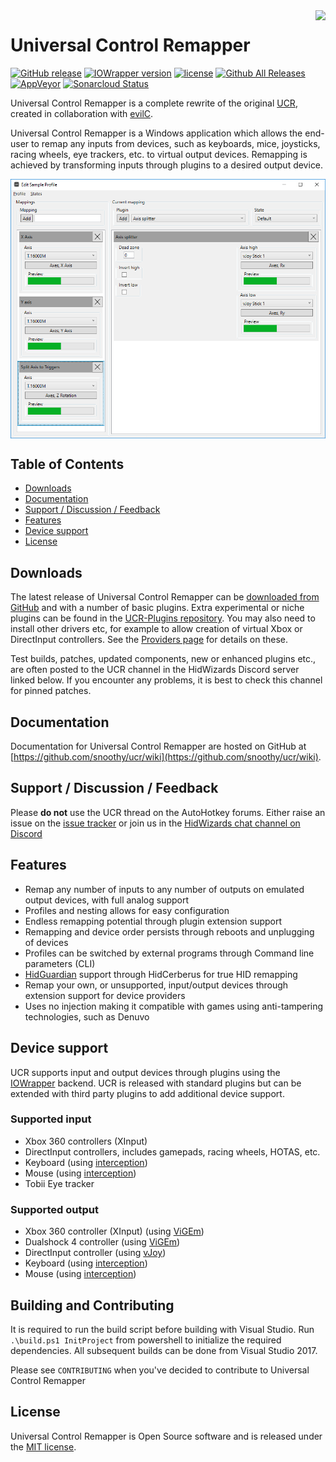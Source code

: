 <img src="icon.png" align="right" />

# Universal Control Remapper
[![GitHub release](https://img.shields.io/badge/release-v0.9.0-blue.svg)](https://github.com/Snoothy/UCR/releases/tag/v0.9.0) [![IOWrapper version](https://img.shields.io/badge/IOWrapper-v0.11.2-blue.svg)](https://github.com/evilC/IOWrapper) [![license](https://img.shields.io/github/license/snoothy/ucr.svg)](https://github.com/Snoothy/UCR/blob/master/LICENSE) [![Github All Releases](https://img.shields.io/github/downloads/snoothy/ucr/total.svg)](https://github.com/Snoothy/UCR/releases) [![AppVeyor](https://ci.appveyor.com/api/projects/status/github/Snoothy/UCR?svg=true)](https://ci.appveyor.com/project/Snoothy/ucr) [![Sonarcloud Status](https://sonarcloud.io/api/project_badges/measure?project=Snoothy_UCR&metric=alert_status)](https://sonarcloud.io/dashboard?id=Snoothy_UCR)

Universal Control Remapper is a complete rewrite of the original [UCR](https://github.com/evilC/UCR), created in collaboration with [evilC](https://github.com/evilC/).

Universal Control Remapper is a Windows application which allows the end-user to remap any inputs from devices, such as keyboards, mice, joysticks, racing wheels, eye trackers, etc. to virtual output devices. Remapping is achieved by transforming inputs through plugins to a desired output device.

<img src="Screenshot.png" align="center" />

## Table of Contents ##

- [Downloads](#downloads)
- [Documentation](#documentation)
- [Support / Discussion / Feedback](#support--discussion--feedback)
- [Features](#features)
- [Device support](#device-support)
- [License](#license)



## Downloads ##

The latest release of Universal Control Remapper can be [downloaded from GitHub](https://github.com/snoothy/ucr/releases) and with a number of basic plugins. Extra experimental or niche plugins can be found in the [UCR-Plugins repository](https://github.com/HidWizards/UCR-Plugins).
You may also need to install other drivers etc, for example to allow creation of virtual Xbox or DirectInput controllers. See the [Providers page](https://github.com/Snoothy/UCR/wiki/Core-Providers) for details on these.

Test builds, patches, updated components, new or enhanced plugins etc., are often posted to the UCR channel in the HidWizards Discord server linked below. If you encounter any problems, it is best to check this channel for pinned patches.



## Documentation ##

Documentation for Universal Control Remapper are hosted on GitHub at [https://github.com/snoothy/ucr/wiki](https://github.com/snoothy/ucr/wiki).



## Support / Discussion / Feedback

Please **do not** use the UCR thread on the AutoHotkey forums. Either raise an issue on the [issue tracker](https://github.com/Snoothy/UCR/issues) or join us in the [HidWizards chat channel on Discord](https://discord.gg/MmnhQYQ)



## Features ##

- Remap any number of inputs to any number of outputs on emulated output devices, with full analog support
- Profiles and nesting allows for easy configuration 
- Endless remapping potential through plugin extension support
- Remapping and device order persists through reboots and unplugging of devices
- Profiles can be switched by external programs through Command line parameters (CLI)
- [HidGuardian](https://github.com/nefarius/ViGEm/tree/master/Sys/HidGuardian) support through HidCerberus for true HID remapping 
- Remap your own, or unsupported, input/output devices through extension support for device providers
- Uses no injection making it compatible with games using anti-tampering technologies, such as Denuvo



## Device support ##

UCR supports input and output devices through plugins using the [IOWrapper](https://github.com/evilC/IOWrapper) backend. UCR is released with standard plugins but can be extended with third party plugins to add additional device support.

### Supported input ###

- Xbox 360 controllers (XInput)
- DirectInput controllers, includes gamepads, racing wheels, HOTAS, etc.
- Keyboard (using [interception](https://github.com/Snoothy/UCR/wiki/Core_Interception))
- Mouse (using [interception](https://github.com/Snoothy/UCR/wiki/Core_Interception))
- Tobii Eye tracker

### Supported output ###

- Xbox 360 controller (XInput) (using [ViGEm](https://github.com/Snoothy/UCR/wiki/Core_ViGEm))
- Dualshock 4 controller (using [ViGEm](https://github.com/Snoothy/UCR/wiki/Core_ViGEm))
- DirectInput controller (using [vJoy](https://github.com/Snoothy/UCR/wiki/Core_vJoyInterfaceWrap))
- Keyboard (using [interception](https://github.com/Snoothy/UCR/wiki/Core_Interception))
- Mouse (using [interception](https://github.com/Snoothy/UCR/wiki/Core_Interception))

## Building and Contributing ##
It is required to run the build script before building with Visual Studio. Run `.\build.ps1 InitProject` from powershell to initialize the required dependencies. All subsequent builds can be done from Visual Studio 2017.

Please see  `CONTRIBUTING` when you've decided to contribute to Universal Control Remapper

## License ##

Universal Control Remapper is Open Source software and is released under the [MIT license](https://github.com/Snoothy/UCR/blob/master/LICENSE). 

